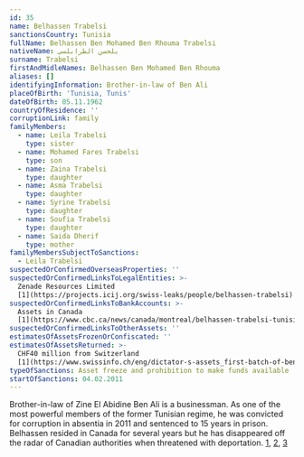 ```yaml
---
id: 35
name: Belhassen Trabelsi
sanctionsCountry: Tunisia
fullName: Belhassen Ben Mohamed Ben Rhouma Trabelsi
nativeName: بلحسن الطرابلسي
surname: Trabelsi
firstAndMidleNames: Belhassen Ben Mohamed Ben Rhouma
aliases: []
identifyingInformation: Brother-in-law of Ben Ali
placeOfBirth: 'Tunisia, Tunis'
dateOfBirth: 05.11.1962
countryOfResidence: ''
corruptionLink: family
familyMembers:
  - name: Leila Trabelsi
    type: sister
  - name: Mohamed Fares Trabelsi
    type: son
  - name: Zaina Trabelsi
    type: daughter
  - name: Asma Trabelsi
    type: daughter
  - name: Syrine Trabelsi
    type: daughter
  - name: Soufia Trabelsi
    type: daughter
  - name: Saida Dherif
    type: mother
familyMembersSubjectToSanctions:
  - Leila Trabelsi
suspectedOrConfirmedOverseasProperties: ''
suspectedOrConfirmedLinksToLegalEntities: >-
  Zenade Resources Limited
  [1](https://projects.icij.org/swiss-leaks/people/belhassen-trabelsi)
suspectedOrConfirmedLinksToBankAccounts: >-
  Assets in Canada
  [1](https://www.cbc.ca/news/canada/montreal/belhassen-trabelsi-tunisia-canada-1.3612214)
suspectedOrConfirmedLinksToOtherAssets: ''
estimatesOfAssetsFrozenOrConfiscated: ''
estimatesOfAssetsReturned: >-
  CHF40 million from Switzerland
  [1](https://www.swissinfo.ch/eng/dictator-s-assets_first-batch-of-ben-ali-funds-returned-to-tunisia/42197748)
typeOfSanctions: Asset freeze and prohibition to make funds available
startOfSanctions: 04.02.2011
---
```

Brother-in-law of Zine El Abidine Ben Ali is a businessman. As one of the most 
powerful members of the former Tunisian regime, he was convicted for corruption 
in absentia in 2011 and sentenced to 15 years in prison. Belhassen resided in 
Canada for several years but he has disappeared off the radar of Canadian 
authorities when threatened with deportation. 
[1](https://eur-lex.europa.eu/legal-content/EN/TXT/?uri=CELEX:02011R0101-20170128), 
[2](https://projects.icij.org/swiss-leaks/people/belhassen-trabelsi), 
[3](https://www.cbc.ca/news/canada/montreal/belhassen-trabelsi-tunisia-canada-1.3612214)
